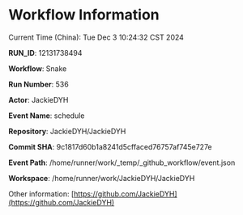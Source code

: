 # Workflow Information

Current Time (China): Tue Dec  3 10:24:32 CST 2024  

**RUN_ID**: 12131738494  

**Workflow**: Snake  

**Run Number**: 536  

**Actor**: JackieDYH  

**Event Name**: schedule  

**Repository**: JackieDYH/JackieDYH  

**Commit SHA**: 9c1817d60b1a8241d5cffaced76757af745e727e  

**Event Path**: /home/runner/work/_temp/_github_workflow/event.json  

**Workspace**: /home/runner/work/JackieDYH/JackieDYH  

Other information: [https://github.com/JackieDYH](https://github.com/JackieDYH)
